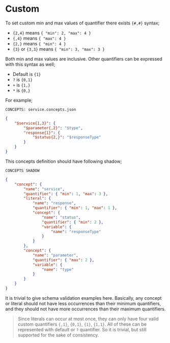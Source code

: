 # Custom

To set custom min and max values of quantifier there exists `{#,#}` syntax;

- `{2,4}` means `{ "min": 2, "max": 4 }`
- `{,4}` means `{ "max": 4 }`
- `{2,}` means `{ "min": 4 }`
- `{3}` or `{3,3}` means `{ "min": 3, "max": 3 }`

Both min and max values are inclusive. Other quantifiers can be expressed with
this syntax as well;

- Default is `{1}`
- `?` is `{0,1}`
- `+` is `{1,}`
- `*` is `{0,}`

For example;

`CONCEPTS: service.concepts.json`

```json name="service.concepts.json"
{
    "$service{1,3}": {
        "$parameter{,2}": "$type",
        "response{1}": {
            "$status{2,}": "$responseType"
        }
    }
}
```

This concepts definition should have following shadow;

`CONCEPTS SHADOW`

```json name="service.concepts-shadow.json"
{
    "concept": {
        "name": "service",
        "quantifier": { "min": 1, "max": 3 },
        "literal": {
            "name": "response",
            "quantifier": { "min": 1, "max": 1 },
            "concept": {
                "name": "status",
                "quantifier": { "min": 2 },
                "variable": {
                    "name": "responseType"
                }
            }
        },
        "concept": {
            "name": "parameter",
            "quantifier": { "max": 2 },
            "variable": {
                "name": "type"
            }
        }
    }
}
```

It is trivial to give schema validation examples here. Basically, any concept or
literal should not have less occurrences than their minimum quantifiers, and
they should not have more occurrences than their maximum quantifiers.

> Since literals can occur at most once, they can only have four valid custom
> quantifiers `{,1}`, `{0,1}`, `{1}`, `{1,1}`. All of these can be represented
> with default or `?` quantifier. So it is trivial, but still supported for the
> sake of consistency.
